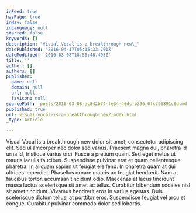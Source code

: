 ```yaml
---
inFeed: true
hasPage: true
inNav: false
inLanguage: null
starred: false
keywords: []
description: "Visual Vocal is a breakthrough new\_"
datePublished: '2016-04-17T05:15:33.701Z'
dateModified: '2016-03-08T18:56:48.493Z'
title: ''
author: []
authors: []
publisher:
  name: null
  domain: null
  url: null
  favicon: null
sourcePath: _posts/2016-03-08-ac842b74-fe34-46dc-b396-0fc796891c6d.md
published: true
url: visual-vocal-is-a-breakthrough-new/index.html
_type: Article

---
```

Visual Vocal is a breakthrough new dolor sit amet, consectetur adipiscing elit. Sed ullamcorper nec dolor sed varius. Praesent magna dui, pharetra id urna id, tristique varius orci. Fusce a pretium quam. Sed eget metus ut mauris iaculis faucibus. Suspendisse pulvinar erat et quam pellentesque pharetra. In aliquam sapien ut feugiat eleifend. In pharetra quam at dui ultrices imperdiet. Phasellus ornare mauris ac feugiat hendrerit. Nam at faucibus tortor, accumsan tincidunt odio. Maecenas at lacus tincidunt massa luctus scelerisque sit amet ac tellus. Curabitur bibendum sodales nisl sit amet tincidunt. Vivamus hendrerit eros in varius egestas. Duis scelerisque dictum tellus, at porttitor eros. Suspendisse feugiat vel arcu et congue. Curabitur pulvinar commodo dolor sed lobortis.